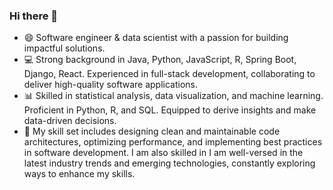 ### Hi there 👋
- 😄 Software engineer & data scientist with a passion for building impactful solutions.
- 💻 Strong background in Java, Python, JavaScript, R, Spring Boot, Django, React. Experienced in full-stack development, collaborating to deliver high-quality software applications.
- 📊 Skilled in statistical analysis, data visualization, and machine learning. Proficient in Python, R, and SQL. Equipped to derive insights and make data-driven decisions.
- 🔧 My skill set includes designing clean and maintainable code architectures, optimizing performance, and implementing best practices in software development. I am also skilled in I am well-versed in the latest industry trends and emerging technologies, constantly exploring ways to enhance my skills.

<!--
**Adejumok/Adejumok** is a ✨ _special_ ✨ repository because its `README.md` (this file) appears on your GitHub profile.

Here are some ideas to get you started:

- 😄 I'm a passionate software engineer and a quality-driven data scientist with a knack for building scalable and efficient solutions.
- 🔭 I’m currently working on ...
- 🌱 I’m currently learning ...
- 👯 I’m looking to collaborate on ...
- 🤔 I’m looking for help with ...
- 💬 Ask me about ...
- 📫 How to reach me: ...
- ⚡ Fun fact: ...
-->
